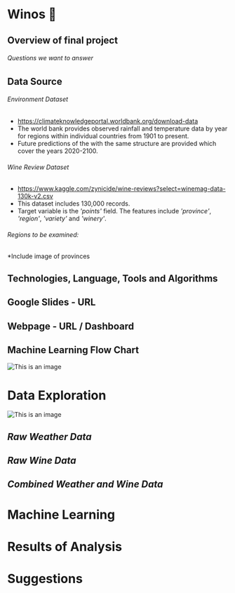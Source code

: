 # Winos :wine_glass:



## Overview of final project 

###### Questions we want to answer



## Data Source 
 
###### Environment Dataset

* https://climateknowledgeportal.worldbank.org/download-data
* The world bank provides observed rainfall and temperature data by year for regions within individual countries from 1901 to present.
* Future predictions of the with the same structure are provided which cover the years 2020-2100.


###### Wine Review Dataset

* https://www.kaggle.com/zynicide/wine-reviews?select=winemag-data-130k-v2.csv
* This dataset includes 130,000 records.
* Target variable is the *'points'* field. The features include *'province'*, *'region'*, *'variety'* and *'winery'*.




###### Regions to be examined:

*Include image of provinces





## Technologies, Language, Tools and Algorithms 





## Google Slides - URL 



## Webpage - URL / Dashboard



## Machine Learning Flow Chart

![This is an image](https://raw.githubusercontent.com/BrenyaSkaggs/Group2/bskaggs/M.L%20Outline.png)



# Data Exploration 

![This is an image](https://raw.githubusercontent.com/BrenyaSkaggs/Group2/bskaggs/ERD.png)


## *Raw Weather Data*




## *Raw Wine Data*




## *Combined Weather and Wine Data*




# Machine Learning





# Results of Analysis





# Suggestions 

